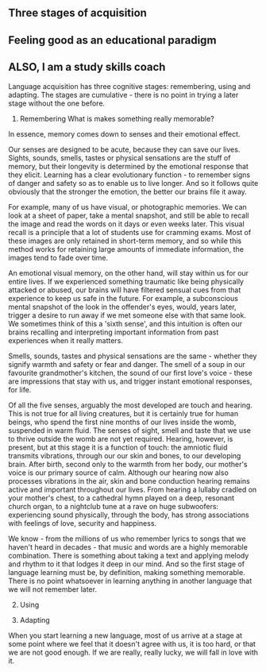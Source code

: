 ## Three stages of acquisition
## Feeling good as an educational paradigm


## ALSO, I am a study skills coach

Language acquisition has three cognitive stages: remembering, using and adapting. The stages are cumulative - there is no point in trying a later stage without the one before.




1) Remembering
What is makes something really memorable?

In essence, memory comes down to senses and their emotional effect.

Our senses are designed to be acute, because they can save our lives. Sights, sounds, smells, tastes or physical sensations are the stuff of memory, but their longevity is determined by the emotional response that they elicit. Learning has a clear evolutionary function - to remember signs of danger and safety so as to enable us to live longer. And so it follows quite obviously that the stronger the emotion, the better our brains file it away. 

For example, many of us have visual, or photographic memories. We can look at a sheet of paper, take a mental snapshot, and still be able to recall the image and read the words on it days or even weeks later. This visual recall is a principle that a lot of students use for cramming exams. Most of these images are only retained in short-term memory, and so while this method works for retaining large amounts of immediate information, the images tend to fade over time.  

An emotional visual memory, on the other hand, will stay within us for our entire lives. If we experienced something traumatic like being physically attacked or abused, our brains will have filtered sensual cues from that experience to keep us safe in the future. For example, a subconscious mental snapshot of the look in the offender's eyes, would, years later, trigger a desire to run away if we met someone else with that same look. We sometimes think of this a 'sixth sense', and this intuition is often our brains recalling and interpreting important information from past experiences when it really matters.

Smells, sounds, tastes and physical sensations are the same - whether they signify warmth and safety or fear and danger. The smell of a soup in our favourite grandmother's kitchen, the sound of our first love's voice - these are impressions that stay with us, and trigger instant emotional responses, for life.

Of all the five senses, arguably the most developed are touch and hearing. This is not true for all living creatures, but it is certainly true for human beings, who spend the first nine months of our lives inside the womb, suspended in warm fluid. The senses of sight, smell and taste that we use to thrive outside the womb are not yet required. Hearing, however, is present, but at this stage it is a function of touch: the amniotic fluid transmits vibrations, through our our skin and bones, to our developing brain. After birth, second only to the warmth from her body, our mother's voice is our primary source of calm. Although our hearing now also processes vibrations in the air, skin and bone conduction hearing remains active and important throughout our lives. From hearing a lullaby cradled on your mother's chest, to a cathedral hymn played on a deep, resonant church organ, to a nightclub tune at a rave on huge subwoofers: experiencing sound physically, through the body, has strong associations with feelings of love, security and happiness.



We know - from the millions of us who remember lyrics to songs that we haven't heard in decades - that music and words are a highly memorable combination. There is something about taking a text and applying melody and rhythm to it that lodges it deep in our mind. And so the first stage of language learning must be, by definition, making something memorable. There is no point whatsoever in learning anything in another language that we will not remember later. 


2) Using 




3) Adapting

When you start learning a new language, most of us arrive at a stage at some point where we feel that it doesn't agree with us, it is too hard, or that we are not good enough. If we are really, really lucky, we will fall in love with it.